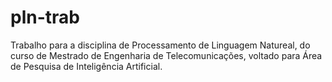 # pln-trab
Trabalho para a disciplina de Processamento de Linguagem Natureal, do curso de Mestrado de Engenharia de Telecomunicações, voltado para Área de Pesquisa de Inteligência Artificial.
